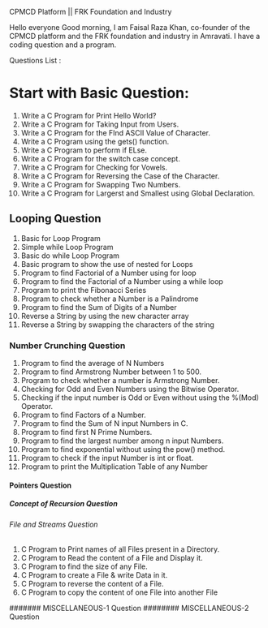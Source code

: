 CPMCD Platform || FRK Foundation and Industry


Hello everyone Good morning,
I am Faisal Raza Khan, co-founder of the CPMCD platform and the FRK foundation and industry in Amravati. I have a coding question and a program.


Questions List :
# Start with Basic Question:
1) Write a C Program for Print Hello World?
2) Write a C Program for Taking Input from Users.
3) Write a C Program for the FInd ASCII Value of Character.
4) Write a C Program using the gets() function.
5) Write a C Program to perform if ELse.
6) Write a C Program for the switch case concept.
7) Write a C Program for Checking for Vowels.
8) Write a C Program for Reversing the Case of the Character.
9) Write a C Program for  Swapping Two Numbers.
10) Write a C Program for Largerst and Smallest using Global Declaration.

## Looping Question
1) Basic for Loop Program
2) Simple while Loop Program
3) Basic do while Loop Program
4) Basic program to show the use of nested for Loops
5) Program to find Factorial of a Number using for loop
6) Program to find the Factorial of a Number using a while loop
7) Program to print the Fibonacci Series
8) Program to check whether a Number is a Palindrome
9) Program to find the Sum of Digits of a Number
10) Reverse a String by using the new character array
11) Reverse a String by swapping the characters of the string
    
### Number Crunching Question
1) Program to find the average of N Numbers
2) Program to find Armstrong Number between 1 to 500.
3) Program to check whether a number is Armstrong Number.
4) Checking for Odd and Even Numbers using the Bitwise Operator.
5) Checking if the input number is Odd or Even without using the %(Mod) Operator.
6) Program to find Factors of a Number.
7) Program to find the Sum of N input Numbers in C.
8) Program to find first N Prime Numbers.
9) Program to find the largest number among n input Numbers.
10) Program to find exponential without using the pow() method.
11) Program to check if the input Number is int or float.
12) Program to print the Multiplication Table of any Number

#### Pointers Question
##### Concept of Recursion Question
###### File and Streams Question
1) C Program to Print names of all Files present in a Directory.
2) C Program to Read the content of a File and Display it.
3) C Program to find the size of any File.
4) C Program to create a File & write Data in it.
5) C Program to reverse the content of a File.
6) C Program to copy the content of one File into another File

####### MISCELLANEOUS-1 Question
######## MISCELLANEOUS-2 Question

